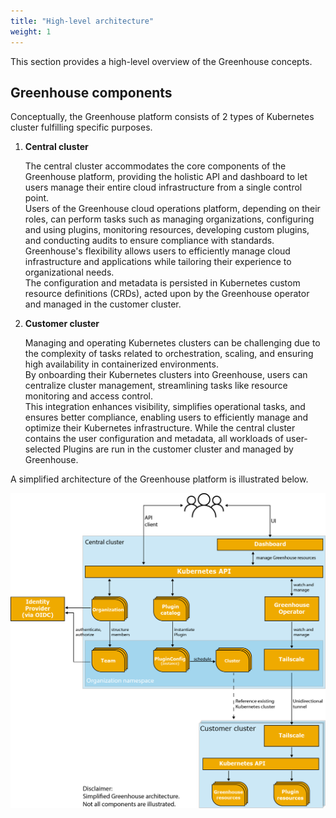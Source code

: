 ```yaml
---
title: "High-level architecture"
weight: 1
---
```


This section provides a high-level overview of the Greenhouse concepts.

## Greenhouse components

Conceptually, the Greenhouse platform consists of 2 types of Kubernetes cluster fulfilling specific purposes.

1) **Central cluster**  

    The central cluster accommodates the core components of the Greenhouse platform,
    providing the holistic API and dashboard to let users manage their entire cloud infrastructure from a single control point.  
    Users of the Greenhouse cloud operations platform, depending on their roles, can perform tasks such as managing organizations, 
    configuring and using plugins, monitoring resources, developing custom plugins, and conducting audits to ensure compliance with standards.   
    Greenhouse's flexibility allows users to efficiently manage cloud infrastructure and applications while tailoring their experience to organizational needs.  
    The configuration and metadata is persisted in Kubernetes custom resource definitions (CRDs), acted upon by the Greenhouse operator and managed in the customer cluster.
   

2) **Customer cluster**  

    Managing and operating Kubernetes clusters can be challenging due to the complexity of tasks related to orchestration, scaling, and ensuring high availability in containerized environments.  
    By onboarding their Kubernetes clusters into Greenhouse, users can centralize cluster management, streamlining tasks like resource monitoring and access control.  
    This integration enhances visibility, simplifies operational tasks, and ensures better compliance, enabling users to efficiently manage and optimize their Kubernetes infrastructure.
    While the central cluster contains the user configuration and metadata, all workloads of user-selected Plugins are run in the customer cluster and managed by Greenhouse.

A simplified architecture of the Greenhouse platform is illustrated below. 

![Simplified architecture](../assets/simplified-architecture.png)
